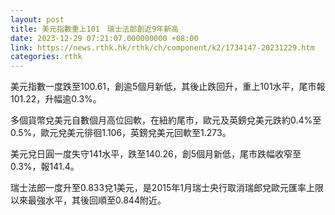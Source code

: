 ```yaml
---
layout: post
title: 美元指數重上101　瑞士法郎創近9年新高
date: 2023-12-29 07:21:07.000000000 +08:00
link: https://news.rthk.hk/rthk/ch/component/k2/1734147-20231229.htm
categories: rthk
---
```


美元指數一度跌至100.61，創逾5個月新低，其後止跌回升，重上101水平，尾市報101.22，升幅逾0.3%。

多個貨幣兌美元自數個月高位回軟，在紐約尾市，歐元及英鎊兌美元跌約0.4%至0.5%，歐元兌美元徘徊1.106，英鎊兌美元回軟至1.273。

美元兌日圓一度失守141水平，跌至140.26，創5個月新低，尾市跌幅收窄至0.3%，報141.4。

瑞士法郎一度升至0.833兌1美元，是2015年1月瑞士央行取消瑞郎兌歐元匯率上限以來最強水平，其後回順至0.844附近。
